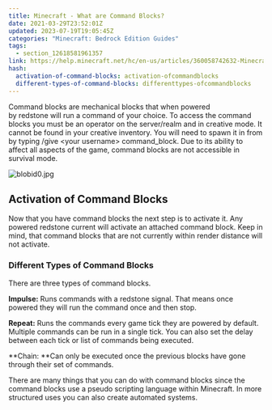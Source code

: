 ```yaml
---
title: Minecraft - What are Command Blocks?
date: 2021-03-29T23:52:01Z
updated: 2023-07-19T19:05:45Z
categories: "Minecraft: Bedrock Edition Guides"
tags:
  - section_12618581961357
link: https://help.minecraft.net/hc/en-us/articles/360058742632-Minecraft-What-are-Command-Blocks
hash:
  activation-of-command-blocks: activation-ofcommandblocks
  different-types-of-command-blocks: differenttypes-ofcommandblocks
---
```


Command blocks are mechanical blocks that when powered by redstone will run a command of your choice. To access the command blocks you must be an operator on the server/realm and in creative mode. It cannot be found in your creative inventory. You will need to spawn it in from by typing /give \<your username\> command_block. Due to its ability to affect all aspects of the game, command blocks are not accessible in survival mode. 

![blobid0.jpg](https://minecrafthelp.zendesk.com/hc/article_attachments/360091000152)

## Activation of Command Blocks 

Now that you have command blocks the next step is to activate it. Any powered redstone current will activate an attached command block. Keep in mind, that command blocks that are not currently within render distance will not activate. 

### Different Types of Command Blocks 

There are three types of command blocks. 

**Impulse:** Runs commands with a redstone signal. That means once powered they will run the command once and then stop. 

**Repeat:** Runs the commands every game tick they are powered by default. Multiple commands can be run in a single tick. You can also set the delay between each tick or list of commands being executed. 

**Chain: **Can only be executed once the previous blocks have gone through their set of commands. 

There are many things that you can do with command blocks since the command blocks use a pseudo scripting language within Minecraft. In more structured uses you can also create automated systems.
